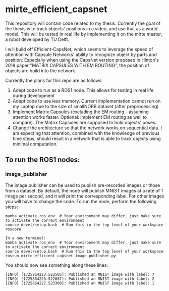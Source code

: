 # mirte_efficient_capsnet

This repository will contain code related to my thesis. Currently the goal of the thesis is to track objects' positions in a video, and use that as a world model. This will be tested in real life by implementing it on the mirte master, a robot developed by TU Delft.

I will build off Efficient-CapsNet, which seems to leverage the speed of attention with Capsule Networks' ability to recognize object by parts and position. Especially when using the CapsNet version proposed in Hinton's 2018 paper "MATRIX CAPSULES WITH EM ROUTING", the position of objects are build into the network.

Currently the plans for this repo are as follows:

1. Adept code to run as a ROS1 node. This allows for testing in real life during development
2. Adept code to use less memory. Current implementation cannot run on my Laptop due to the size of smallNORB dataset (after preprocessing)
3. Implement Matrix Capsules (excluding the EM routing - assuming attention works faster. Optional: implement EM routing as well to compare). The Matrix Capsules are supposed to hold objects' poses.
4. Change the architecture so that the network works on sequential data. I am expecting that attention, combined with the knowledge of previous time steps, should result in a network that is able to track objects using minimal computation.

## To run the ROS1 nodes:

### image_publisher
The image publisher can be used to publish pre-recorded images or those from a dataset. By default, the node will publish MNIST images at a rate of 1 image per second, and it will print the corresponding label. For other images you will have to change the code. To run the node, perform the following steps:

``` 
mamba activate ros_env  # Your environment may differ, just make sure to activate the correct environment
source devel/setup.bash  # Run this in the top level of your workspace
roscore

In a new terminal:
mamba activate ros_env  # Your environment may differ, just make sure to activate the correct environment
source devel/setup.bash  # Run this in the top level of your workspace
rosrun mirte_efficient_capsnet image_publisher.py 
```

You should now see something along these lines:

``` 
[INFO] [1725864223.522505]: Published an MNIST image with label: 7
[INFO] [1725864225.522887]: Published an MNIST image with label: 2
[INFO] [1725864227.523300]: Published an MNIST image with label: 1 
```
